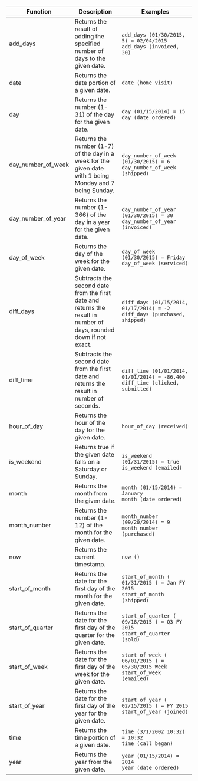<table>
<colgroup>
   <col style="width:15%" />
   <col style="width:33%" />
   <col style="width:52%" />
</colgroup>
  <thead>
    <tr>
      <th>Function</th>
      <th>Description</th>
      <th>Examples</th>
    </tr>
  </thead>
  <tbody>
    <tr>
      <td>add_days</td>
      <td>Returns the result of adding the specified number of days to the given date.</td>
      <td><code class="highlighter-rouge">add_days (01/30/2015, 5) = 02/04/2015</code><br><code class="highlighter-rouge">add_days (invoiced, 30)</code></td>
    </tr>
    <tr>
      <td>date</td>
      <td>Returns the date portion of a given date.</td>
      <td><code class="highlighter-rouge">date (home visit)</code></td>
    </tr>
    <tr>
      <td>day</td>
      <td>Returns the number (1-31) of the day for the given date.</td>
      <td><code class="highlighter-rouge">day (01/15/2014) = 15</code><br><code class="highlighter-rouge">day (date ordered)</code></td>
    </tr>
    <tr>
      <td>day_number_of_week</td>
      <td>Returns the number (1-7) of the day in a week for the given date with 1 being Monday and 7 being Sunday.</td>
      <td><code class="highlighter-rouge">day_number_of_week (01/30/2015) = 6</code><br><code class="highlighter-rouge">day_number_of_week (shipped)</code></td>
    </tr>
    <tr>
      <td>day_number_of_year</td>
      <td>Returns the number (1-366) of the day in a year for the given date.</td>
      <td><code class="highlighter-rouge">day_number_of_year (01/30/2015) = 30</code><br><code class="highlighter-rouge">day_number_of_year (invoiced)</code></td>
    </tr>
    <tr>
      <td>day_of_week</td>
      <td>Returns the day of the week for the given date.</td>
      <td><code class="highlighter-rouge">day_of week (01/30/2015) = Friday</code><br><code class="highlighter-rouge">day_of_week (serviced)</code></td>
    </tr>
    <tr>
      <td>diff_days</td>
      <td>Subtracts the second date from the first date and returns the result in number of days, rounded down if not exact.</td>
      <td><code class="highlighter-rouge">diff_days (01/15/2014, 01/17/2014) = -2</code><br><code class="highlighter-rouge">diff_days (purchased, shipped)</code></td>
    </tr>
    <tr>
      <td>diff_time</td>
      <td>Subtracts the second date from the first date and returns the result in number of seconds.</td>
      <td><code class="highlighter-rouge">diff_time (01/01/2014, 01/01/2014) = -86,400</code><br><code class="highlighter-rouge">diff_time (clicked, submitted)</code></td>
    </tr>
    <tr>
      <td>hour_of_day</td>
      <td>Returns the hour of the day for the given date.</td>
      <td><code class="highlighter-rouge">hour_of_day (received)</code></td>
    </tr>
    <tr>
      <td>is_weekend</td>
      <td>Returns true if the given date falls on a Saturday or Sunday.</td>
      <td><code class="highlighter-rouge">is_weekend (01/31/2015) = true</code><br><code class="highlighter-rouge">is_weekend (emailed)</code></td>
    </tr>
    <tr>
      <td>month</td>
      <td>Returns the month from the given date.</td>
      <td><code class="highlighter-rouge">month (01/15/2014) = January</code><br><code class="highlighter-rouge">month (date ordered)</code></td>
    </tr>
    <tr>
      <td>month_number</td>
      <td>Returns the number (1-12) of the month for the given date.</td>
      <td><code class="highlighter-rouge">month_number (09/20/2014) = 9</code><br><code class="highlighter-rouge">month_number (purchased)</code></td>
    </tr>
    <tr>
      <td>now</td>
      <td>Returns the current timestamp.</td>
      <td><code class="highlighter-rouge">now ()</code></td>
    </tr>
    <tr>
      <td>start_of_month</td>
      <td>Returns the date for the first day of the month for the given date.</td>
      <td><code class="highlighter-rouge">start_of_month ( 01/31/2015 ) = Jan FY 2015</code><br><code class="highlighter-rouge">start_of_month (shipped)</code></td>
    </tr>
    <tr>
      <td>start_of_quarter</td>
      <td>Returns the date for the first day of the quarter for the given date.</td>
      <td><code class="highlighter-rouge">start_of_quarter ( 09/18/2015 ) = Q3 FY 2015</code><br><code class="highlighter-rouge">start_of_quarter (sold)</code></td>
    </tr>
    <tr>
      <td>start_of_week</td>
      <td>Returns the date for the first day of the week for the given date.</td>
      <td><code class="highlighter-rouge">start_of_week ( 06/01/2015 ) = 05/30/2015 Week</code><br><code class="highlighter-rouge">start_of_week (emailed)</code></td>
    </tr>
    <tr>
      <td>start_of_year</td>
      <td>Returns the date for the first day of the year for the given date.</td>
      <td><code class="highlighter-rouge">start_of_year ( 02/15/2015 ) = FY 2015</code><br><code class="highlighter-rouge">start_of_year (joined)</code></td>
    </tr>
    <tr>
      <td>time</td>
      <td>Returns the time portion of a given date.</td>
      <td><code class="highlighter-rouge">time (3/1/2002 10:32) = 10:32</code><br><code class="highlighter-rouge">time (call began)</code></td>
    </tr>
    <tr>
      <td>year</td>
      <td>Returns the year from the given date.</td>
      <td><code class="highlighter-rouge">year (01/15/2014) = 2014</code><br><code class="highlighter-rouge">year (date ordered)</code></td>
    </tr>
  </tbody>
</table>
